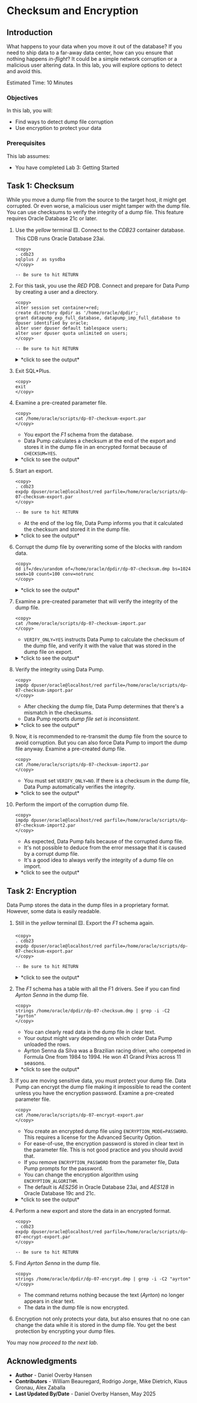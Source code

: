 # Checksum and Encryption

## Introduction

What happens to your data when you move it out of the database? If you need to ship data to a far-away data center, how can you ensure that nothing happens *in-flight*? It could be a simple network corruption or a malicious user altering data. In this lab, you will explore options to detect and avoid this.

Estimated Time: 10 Minutes

### Objectives

In this lab, you will:

* Find ways to detect dump file corruption
* Use encryption to protect your data

### Prerequisites

This lab assumes:

- You have completed Lab 3: Getting Started

## Task 1: Checksum

While you move a dump file from the source to the target host, it might get corrupted. Or even worse, a malicious user might tamper with the dump file. You can use checksums to verify the integrity of a dump file. This feature requires Oracle Database 21c or later.

1. Use the *yellow* terminal 🟨. Connect to the *CDB23* container database. This CDB runs Oracle Database 23ai.

    ```
    <copy>
    . cdb23
    sqlplus / as sysdba
    </copy>

    -- Be sure to hit RETURN
    ```

2. For this task, you use the *RED* PDB. Connect and prepare for Data Pump by creating a user and a directory.

    ```
    <copy>
    alter session set container=red;
    create directory dpdir as '/home/oracle/dpdir';
    grant datapump_exp_full_database, datapump_imp_full_database to dpuser identified by oracle;
    alter user dpuser default tablespace users;
    alter user dpuser quota unlimited on users;
    </copy>

    -- Be sure to hit RETURN
    ```

    <details>
    <summary>*click to see the output*</summary>
    ``` text
    SQL> alter session set container=red;

    Session altered.

    SQL> create directory dpdir as '/home/oracle/dpdir';

    Directory created.

    SQL> grant datapump_exp_full_database, datapump_imp_full_database to dpuser identified by oracle;
    
    User created.
    
    SQL> alter user dpuser default tablespace users;

    User altered.

    SQL> alter user dpuser quota unlimited on users;

    User altered.
    ```
    </details> 

3. Exit SQL*Plus.

    ```
    <copy>
    exit
    </copy>
    ```

4. Examine a pre-created parameter file.

    ```
    <copy>
    cat /home/oracle/scripts/dp-07-checksum-export.par
    </copy>
    ```

    * You export the *F1* schema from the database.
    * Data Pump calculates a checksum at the end of the export and stores it in the dump file in an encrypted format because of `CHECKSUM=YES`. 

    <details>
    <summary>*click to see the output*</summary>
    ``` text
    schemas=F1
    reuse_dumpfiles=yes
    directory=dpdir
    logfile=dp-07-checksum-export.log
    dumpfile=dp-07-checksum.dmp
    metrics=yes
    logtime=all
    checksum=yes
    ```
    </details> 

5. Start an export.

    ```
    <copy>
    . cdb23
    expdp dpuser/oracle@localhost/red parfile=/home/oracle/scripts/dp-07-checksum-export.par
    </copy>

    -- Be sure to hit RETURN
    ```

    * At the end of the log file, Data Pump informs you that it calculated the checksum and stored it in the dump file.

    <details>
    <summary>*click to see the output*</summary>
    ``` text
    Export: Release 23.0.0.0.0 - for Oracle Cloud and Engineered Systems on Tue Apr 29 09:36:53 2025
    Version 23.8.0.25.04
    
    Copyright (c) 1982, 2024, Oracle and/or its affiliates.  All rights reserved.
    
    Connected to: Oracle Database 23ai Enterprise Edition Release 23.0.0.0.0 - for Oracle Cloud and Engineered Systems
    29-APR-25 09:36:57.258: Starting "DPUSER"."SYS_EXPORT_SCHEMA_01":  dpuser/********@localhost/red parfile=/home/oracle/scripts/dp-07-checksum-export.par
    29-APR-25 09:36:57.606: W-1 Startup on instance 1 took 0 seconds
    29-APR-25 09:37:00.287: W-1 Processing object type SCHEMA_EXPORT/TABLE/TABLE_DATA
    29-APR-25 09:37:00.476: W-1 Processing object type SCHEMA_EXPORT/TABLE/INDEX/STATISTICS/INDEX_STATISTICS
    29-APR-25 09:37:00.514: W-1      Completed 22 INDEX_STATISTICS objects in 0 seconds
    29-APR-25 09:37:00.657: W-1 Processing object type SCHEMA_EXPORT/TABLE/STATISTICS/TABLE_STATISTICS
    29-APR-25 09:37:00.665: W-1      Completed 15 TABLE_STATISTICS objects in 0 seconds
    29-APR-25 09:37:05.831: W-1      Completed 1 [internal] STATISTICS objects in 5 seconds
    29-APR-25 09:37:05.907: W-1 Processing object type SCHEMA_EXPORT/USER
    29-APR-25 09:37:05.918: W-1      Completed 1 USER objects in 0 seconds
    29-APR-25 09:37:05.945: W-1 Processing object type SCHEMA_EXPORT/SYSTEM_GRANT
    29-APR-25 09:37:05.950: W-1      Completed 2 SYSTEM_GRANT objects in 0 seconds
    29-APR-25 09:37:06.056: W-1 Processing object type SCHEMA_EXPORT/DEFAULT_ROLE
    29-APR-25 09:37:06.061: W-1      Completed 1 DEFAULT_ROLE objects in 0 seconds
    29-APR-25 09:37:06.098: W-1 Processing object type SCHEMA_EXPORT/TABLESPACE_QUOTA
    29-APR-25 09:37:06.102: W-1      Completed 1 TABLESPACE_QUOTA objects in 0 seconds
    29-APR-25 09:37:06.429: W-1 Processing object type SCHEMA_EXPORT/PRE_SCHEMA/PROCACT_SCHEMA/LOGREP
    29-APR-25 09:37:06.432: W-1      Completed 2 LOGREP objects in 0 seconds
    29-APR-25 09:37:12.099: W-1 Processing object type SCHEMA_EXPORT/TABLE/TABLE
    29-APR-25 09:37:24.656: W-1      Completed 15 TABLE objects in 14 seconds
    29-APR-25 09:37:27.608: W-1 Processing object type SCHEMA_EXPORT/TABLE/INDEX/INDEX
    29-APR-25 09:37:27.613: W-1      Completed 1 INDEX objects in 1 seconds
    29-APR-25 09:37:29.240: W-1 Processing object type SCHEMA_EXPORT/TABLE/CONSTRAINT/CONSTRAINT
    29-APR-25 09:37:29.251: W-1      Completed 22 CONSTRAINT objects in 2 seconds
    29-APR-25 09:37:36.590: W-1 . . exported "F1"."STATTAB"                               34.2 KB     154 rows in 0 seconds using direct_path
    29-APR-25 09:37:36.621: W-1 . . exported "F1"."F1_CIRCUITS"                           17.6 KB      77 rows in 0 seconds using direct_path
    29-APR-25 09:37:36.655: W-1 . . exported "F1"."F1_CONSTRUCTORRESULTS"                225.4 KB   12465 rows in 0 seconds using direct_path
    29-APR-25 09:37:36.686: W-1 . . exported "F1"."F1_CONSTRUCTORS"                       23.1 KB     212 rows in 0 seconds using direct_path
    29-APR-25 09:37:36.721: W-1 . . exported "F1"."F1_CONSTRUCTORSTANDINGS"              344.3 KB   13231 rows in 0 seconds using direct_path
    29-APR-25 09:37:36.754: W-1 . . exported "F1"."F1_DRIVERS"                            88.1 KB     859 rows in 0 seconds using direct_path
    29-APR-25 09:37:36.798: W-1 . . exported "F1"."F1_DRIVERSTANDINGS"                   916.4 KB   34511 rows in 0 seconds using direct_path
    29-APR-25 09:37:36.941: W-1 . . exported "F1"."F1_LAPTIMES"                             17 MB  571047 rows in 0 seconds using direct_path
    29-APR-25 09:37:36.979: W-1 . . exported "F1"."F1_PITSTOPS"                            417 KB   10793 rows in 0 seconds using direct_path
    29-APR-25 09:37:37.015: W-1 . . exported "F1"."F1_QUALIFYING"                        419.2 KB   10174 rows in 1 seconds using direct_path
    29-APR-25 09:37:37.049: W-1 . . exported "F1"."F1_RACES"                             131.9 KB    1125 rows in 0 seconds using direct_path
    29-APR-25 09:37:37.094: W-1 . . exported "F1"."F1_RESULTS"                             1.4 MB   26439 rows in 0 seconds using direct_path
    29-APR-25 09:37:37.125: W-1 . . exported "F1"."F1_SEASONS"                            10.1 KB      75 rows in 0 seconds using direct_path
    29-APR-25 09:37:37.158: W-1 . . exported "F1"."F1_SPRINTRESULTS"                      30.3 KB     280 rows in 0 seconds using direct_path
    29-APR-25 09:37:37.188: W-1 . . exported "F1"."F1_STATUS"                              7.9 KB     139 rows in 0 seconds using direct_path
    29-APR-25 09:37:38.303: W-1      Completed 15 SCHEMA_EXPORT/TABLE/TABLE_DATA objects in 1 seconds
    29-APR-25 09:37:38.587: W-1 Master table "DPUSER"."SYS_EXPORT_SCHEMA_01" successfully loaded/unloaded
    29-APR-25 09:37:38.603: Generating checksums for dump file set
    29-APR-25 09:37:38.677: ******************************************************************************
    29-APR-25 09:37:38.678: Dump file set for DPUSER.SYS_EXPORT_SCHEMA_01 is:
    29-APR-25 09:37:38.678:   /home/oracle/dpdir/dp-07-checksum.dmp
    29-APR-25 09:37:38.685: Job "DPUSER"."SYS_EXPORT_SCHEMA_01" successfully completed at Tue Apr 29 09:37:38 2025 elapsed 0 00:00:44
    ```
    </details>     

6. Corrupt the dump file by overwriting some of the blocks with random data.

    ```
    <copy>
    dd if=/dev/urandom of=/home/oracle/dpdir/dp-07-checksum.dmp bs=1024 seek=10 count=100 conv=notrunc
    </copy>
    ```

    <details>
    <summary>*click to see the output*</summary>
    ``` text
    100+0 records in
    100+0 records out
    102400 bytes (102 kB, 100 KiB) copied, 0.000711524 s, 144 MB/s
    ```
    </details>

7. Examine a pre-created parameter that will verify the integrity of the dump file.

    ```
    <copy>
    cat /home/oracle/scripts/dp-07-checksum-import.par
    </copy>
    ```

    * `VERIFY_ONLY=YES` instructs Data Pump to calculate the checksum of the dump file, and verify it with the value that was stored in the dump file on export.

    <details>
    <summary>*click to see the output*</summary>
    ``` text
    directory=dpdir
    logfile=dp-07-checksum-import.log
    dumpfile=dp-07-checksum.dmp
    metrics=yes
    logtime=all
    remap_schema=F1:LAB7CHECKSUM
    verify_only=yes
    ```
    </details> 

8. Verify the integrity using Data Pump.

    ```
    <copy>
    impdp dpuser/oracle@localhost/red parfile=/home/oracle/scripts/dp-07-checksum-import.par
    </copy>
    ```

    * After checking the dump file, Data Pump determines that there's a mismatch in the checksums.
    * Data Pump reports *dump file set is inconsistent*.

    <details>
    <summary>*click to see the output*</summary>
    ``` text
    Import: Release 23.0.0.0.0 - for Oracle Cloud and Engineered Systems on Tue Apr 29 09:42:19 2025
    Version 23.8.0.25.04
    
    Copyright (c) 1982, 2024, Oracle and/or its affiliates.  All rights reserved.
    
    Connected to: Oracle Database 23ai Enterprise Edition Release 23.0.0.0.0 - for Oracle Cloud and Engineered Systems
    29-APR-25 09:42:21.369: W-1 Startup on instance 1 took 0 seconds
    29-APR-25 09:42:21.372: Verifying dump file checksums
    29-APR-25 09:42:21.871: W-1 Master table "DPUSER"."SYS_IMPORT_FULL_01" successfully loaded/unloaded
    29-APR-25 09:42:22.107: dump file set is complete
    29-APR-25 09:42:22.111: ORA-39412: file checksum error in dump file "/home/oracle/dpdir/dp-07-checksum.dmp"
    
    29-APR-25 09:42:22.112: dump file set is inconsistent
    29-APR-25 09:42:22.123: Job "DPUSER"."SYS_IMPORT_FULL_01" completed with 1 error(s) at Tue Apr 29 09:42:22 2025 elapsed 0 00:00:01
    ```
    </details> 

9. Now, it is recommended to re-transmit the dump file from the source to avoid corruption. But you can also force Data Pump to import the dump file anyway. Examine a pre-created dump file.

    ```
    <copy>
    cat /home/oracle/scripts/dp-07-checksum-import2.par
    </copy>
    ```

    * You must set `VERIFY_ONLY=NO`. If there is a checksum in the dump file, Data Pump automatically verifies the integrity.
    
    <details>
    <summary>*click to see the output*</summary>
    ``` text
    directory=dpdir
    logfile=dp-07-checksum-import.log
    dumpfile=dp-07-checksum.dmp
    metrics=yes
    logtime=all
    remap_schema=F1:LAB7CHECKSUM
    verify_checksum=no
    ```
    </details> 

10. Perform the import of the corruption dump file.

    ```
    <copy>
    impdp dpuser/oracle@localhost/red parfile=/home/oracle/scripts/dp-07-checksum-import2.par
    </copy>
    ```

    * As expected, Data Pump fails because of the corrupted dump file.
    * It's not possible to deduce from the error message that it is caused by a corrupt dump file. 
    * It's a good idea to always verify the integrity of a dump file on import.

    <details>
    <summary>*click to see the output*</summary>
    ``` text
    Import: Release 23.0.0.0.0 - for Oracle Cloud and Engineered Systems on Tue Apr 29 09:44:19 2025
    Version 23.8.0.25.04
    
    Copyright (c) 1982, 2024, Oracle and/or its affiliates.  All rights reserved.
    
    Connected to: Oracle Database 23ai Enterprise Edition Release 23.0.0.0.0 - for Oracle Cloud and Engineered Systems
    
    29-APR-25 09:44:21.070: W-1 Startup on instance 1 took 1 seconds
    29-APR-25 09:44:21.073: Warning: dump file checksum verification is disabled
    29-APR-25 09:44:21.316: W-1 Master table "DPUSER"."SYS_IMPORT_FULL_01" successfully loaded/unloaded
    29-APR-25 09:44:21.615: Starting "DPUSER"."SYS_IMPORT_FULL_01":  dpuser/********@localhost/red parfile=/home/oracle/scripts/dp-07-checksum-import2.par
    29-APR-25 09:44:21.664: W-1 Processing object type SCHEMA_EXPORT/USER
    29-APR-25 09:44:21.714: ORA-39126: Worker unexpected fatal error in KUPW$WORKER.LOAD_METADATA [TABLE_DATA:"DPUSER"."SYS_IMPORT_FULL_01"]
    SELECT process_order, flags, xml_clob, NVL(dump_fileid, :1), NVL(dump_position, :2), dump_length, dump_allocation, NVL(value_n, 0), grantor, object_row, object_schema,     object_long_name, partition_name, subpartition_name, processing_status, processing_state, base_object_type, base_object_schema, orig_base_object_schema, base_object_name,     orig_base_object_name, base_process_order, parent_process_order, property, size_estimate, in_progress, original_object_schema, original_object_name, creation_level, object_path_seqno,     object_type, object_type_path, object_int_oid, metadata_io,option_tag FROM "DPUSER"."SYS_IMPORT_FULL_01" WHERE  process_order between :3 AND :4 AND duplicate = 0 AND processing_state     NOT IN (:5, :6, :7) ORDER BY process_order
    ORA-39183: internal error 0 occurred during decompression phase 2
    
    29-APR-25 09:44:21.714: ORA-06512: at "SYS.DBMS_SYS_ERROR", line 150
    ORA-06512: at "SYS.KUPW$WORKER", line 13998
    ORA-06512: at "SYS.DBMS_SYS_ERROR", line 150
    ORA-06512: at "SYS.KUPW$WORKER", line 6153
    ORA-06512: at "SYS.KUPF$FILE", line 9098
    ORA-06512: at "SYS.KUPF$FILE_INT", line 1117
    ORA-06512: at "SYS.KUPF$FILE", line 9085
    ORA-06512: at "SYS.KUPW$WORKER", line 5874
    
    (output truncated)
    
    29-APR-25 09:44:22.161: KUPW:09:44:22.154: 2: In procedure WRITE_ERROR_INFORMATION with ORA-39126: Worker unexpected fatal error in KUPW$WORKER.LOAD_METADATA [SELECT process_order,     flags, xml_clob, NVL(dump_fileid, :1), NVL(dump_position, :2), dump_length, dump_allocation, NVL(value_n, 0), grantor, object_row, object_schema, object_long_name, partition_name,     subpartition_name, processing_status, processing_state, base_object_type, base_object_schema, orig_base_object_schema, base_object_name, orig_base_object_name, base_process_order,     parent_process_order, property, size_estimate, in_progress, original_object_schema, original_object_name, creation_level, object_path_seqno, object_type, object_type_path,     object_int_oid, metadata_io,option_tag FROM "DPUSER"."SYS_IMPORT_FULL_01" WHERE  process_order between :3 AND :4 AND duplicate = 0 AND processing_state NOT IN (:5, :6, :7) ORDER BY     process_order]
    ORA-06512: at "SYS.DBMS_SYS_ERROR", line 140
    ORA-39183: internal error 0 occurred during decompression phase 2
    ORA-06512: at "SYS.KUPW$W
    29-APR-25 09:44:22.161: ORKER", line 6153
    ORA-06512: at "SYS.KUPF$FILE", line 9098
    ORA-06512: at "SYS.KUPF$FILE_INT", line 1117
    ORA-06512: at "SYS.KUPF$FILE", line 9085
    ORA-06512: at "SYS.KUPW$WORKER", line 5874
    
    29-APR-25 09:44:22.161: KUPW:09:44:22.154: 2: In procedure SEND_MSG. Fatal=0
    29-APR-25 09:44:22.161: --------------- End of Oracle Data Pump Trace Queue Dump ------------
    29-APR-25 09:44:22.168: Job "DPUSER"."SYS_IMPORT_FULL_01" stopped due to fatal error at Tue Apr 29 09:44:22 2025 elapsed 0 00:00:02
    ```
    </details>

## Task 2: Encryption

Data Pump stores the data in the dump files in a proprietary format. However, some data is easily readable.

1. Still in the *yellow* terminal 🟨. Export the *F1* schema again.

    ```
    <copy>
    . cdb23
    expdp dpuser/oracle@localhost/red parfile=/home/oracle/scripts/dp-07-checksum-export.par
    </copy>

    -- Be sure to hit RETURN
    ```

    <details>
    <summary>*click to see the output*</summary>
    ``` text
    Export: Release 23.0.0.0.0 - for Oracle Cloud and Engineered Systems on Tue Apr 29 09:36:53 2025
    Version 23.8.0.25.04
    
    Copyright (c) 1982, 2024, Oracle and/or its affiliates.  All rights reserved.
    
    Connected to: Oracle Database 23ai Enterprise Edition Release 23.0.0.0.0 - for Oracle Cloud and Engineered Systems
    29-APR-25 09:36:57.258: Starting "DPUSER"."SYS_EXPORT_SCHEMA_01":  dpuser/********@localhost/red parfile=/home/oracle/scripts/dp-07-checksum-export.par
    29-APR-25 09:36:57.606: W-1 Startup on instance 1 took 0 seconds
    29-APR-25 09:37:00.287: W-1 Processing object type SCHEMA_EXPORT/TABLE/TABLE_DATA
    29-APR-25 09:37:00.476: W-1 Processing object type SCHEMA_EXPORT/TABLE/INDEX/STATISTICS/INDEX_STATISTICS
    29-APR-25 09:37:00.514: W-1      Completed 22 INDEX_STATISTICS objects in 0 seconds
    29-APR-25 09:37:00.657: W-1 Processing object type SCHEMA_EXPORT/TABLE/STATISTICS/TABLE_STATISTICS
    29-APR-25 09:37:00.665: W-1      Completed 15 TABLE_STATISTICS objects in 0 seconds
    29-APR-25 09:37:05.831: W-1      Completed 1 [internal] STATISTICS objects in 5 seconds
    29-APR-25 09:37:05.907: W-1 Processing object type SCHEMA_EXPORT/USER
    29-APR-25 09:37:05.918: W-1      Completed 1 USER objects in 0 seconds
    29-APR-25 09:37:05.945: W-1 Processing object type SCHEMA_EXPORT/SYSTEM_GRANT
    29-APR-25 09:37:05.950: W-1      Completed 2 SYSTEM_GRANT objects in 0 seconds
    29-APR-25 09:37:06.056: W-1 Processing object type SCHEMA_EXPORT/DEFAULT_ROLE
    29-APR-25 09:37:06.061: W-1      Completed 1 DEFAULT_ROLE objects in 0 seconds
    29-APR-25 09:37:06.098: W-1 Processing object type SCHEMA_EXPORT/TABLESPACE_QUOTA
    29-APR-25 09:37:06.102: W-1      Completed 1 TABLESPACE_QUOTA objects in 0 seconds
    29-APR-25 09:37:06.429: W-1 Processing object type SCHEMA_EXPORT/PRE_SCHEMA/PROCACT_SCHEMA/LOGREP
    29-APR-25 09:37:06.432: W-1      Completed 2 LOGREP objects in 0 seconds
    29-APR-25 09:37:12.099: W-1 Processing object type SCHEMA_EXPORT/TABLE/TABLE
    29-APR-25 09:37:24.656: W-1      Completed 15 TABLE objects in 14 seconds
    29-APR-25 09:37:27.608: W-1 Processing object type SCHEMA_EXPORT/TABLE/INDEX/INDEX
    29-APR-25 09:37:27.613: W-1      Completed 1 INDEX objects in 1 seconds
    29-APR-25 09:37:29.240: W-1 Processing object type SCHEMA_EXPORT/TABLE/CONSTRAINT/CONSTRAINT
    29-APR-25 09:37:29.251: W-1      Completed 22 CONSTRAINT objects in 2 seconds
    29-APR-25 09:37:36.590: W-1 . . exported "F1"."STATTAB"                               34.2 KB     154 rows in 0 seconds using direct_path
    29-APR-25 09:37:36.621: W-1 . . exported "F1"."F1_CIRCUITS"                           17.6 KB      77 rows in 0 seconds using direct_path
    29-APR-25 09:37:36.655: W-1 . . exported "F1"."F1_CONSTRUCTORRESULTS"                225.4 KB   12465 rows in 0 seconds using direct_path
    29-APR-25 09:37:36.686: W-1 . . exported "F1"."F1_CONSTRUCTORS"                       23.1 KB     212 rows in 0 seconds using direct_path
    29-APR-25 09:37:36.721: W-1 . . exported "F1"."F1_CONSTRUCTORSTANDINGS"              344.3 KB   13231 rows in 0 seconds using direct_path
    29-APR-25 09:37:36.754: W-1 . . exported "F1"."F1_DRIVERS"                            88.1 KB     859 rows in 0 seconds using direct_path
    29-APR-25 09:37:36.798: W-1 . . exported "F1"."F1_DRIVERSTANDINGS"                   916.4 KB   34511 rows in 0 seconds using direct_path
    29-APR-25 09:37:36.941: W-1 . . exported "F1"."F1_LAPTIMES"                             17 MB  571047 rows in 0 seconds using direct_path
    29-APR-25 09:37:36.979: W-1 . . exported "F1"."F1_PITSTOPS"                            417 KB   10793 rows in 0 seconds using direct_path
    29-APR-25 09:37:37.015: W-1 . . exported "F1"."F1_QUALIFYING"                        419.2 KB   10174 rows in 1 seconds using direct_path
    29-APR-25 09:37:37.049: W-1 . . exported "F1"."F1_RACES"                             131.9 KB    1125 rows in 0 seconds using direct_path
    29-APR-25 09:37:37.094: W-1 . . exported "F1"."F1_RESULTS"                             1.4 MB   26439 rows in 0 seconds using direct_path
    29-APR-25 09:37:37.125: W-1 . . exported "F1"."F1_SEASONS"                            10.1 KB      75 rows in 0 seconds using direct_path
    29-APR-25 09:37:37.158: W-1 . . exported "F1"."F1_SPRINTRESULTS"                      30.3 KB     280 rows in 0 seconds using direct_path
    29-APR-25 09:37:37.188: W-1 . . exported "F1"."F1_STATUS"                              7.9 KB     139 rows in 0 seconds using direct_path
    29-APR-25 09:37:38.303: W-1      Completed 15 SCHEMA_EXPORT/TABLE/TABLE_DATA objects in 1 seconds
    29-APR-25 09:37:38.587: W-1 Master table "DPUSER"."SYS_EXPORT_SCHEMA_01" successfully loaded/unloaded
    29-APR-25 09:37:38.603: Generating checksums for dump file set
    29-APR-25 09:37:38.677: ******************************************************************************
    29-APR-25 09:37:38.678: Dump file set for DPUSER.SYS_EXPORT_SCHEMA_01 is:
    29-APR-25 09:37:38.678:   /home/oracle/dpdir/dp-07-checksum.dmp
    29-APR-25 09:37:38.685: Job "DPUSER"."SYS_EXPORT_SCHEMA_01" successfully completed at Tue Apr 29 09:37:38 2025 elapsed 0 00:00:44
    ```
    </details>     

2. The *F1* schema has a table with all the F1 drivers. See if you can find *Ayrton Senna* in the dump file.

    ```
    <copy>
    strings /home/oracle/dpdir/dp-07-checksum.dmp | grep -i -C2 "ayrton"
    </copy>
    ```

    * You can clearly read data in the dump file in clear text.
    * Your output might vary depending on which order Data Pump unloaded the rows.
    * Ayrton Senna da Silva was a Brazilian racing driver, who competed in Formula One from 1984 to 1994. He won 41 Grand Prixs across 11 seasons.

    <details>
    <summary>*click to see the output*</summary>
    ``` text
    Australian*http://en.wikipedia.org/wiki/David_Brabham<
    senna
    Ayrton
    Sennaf
    	Brazilian)http://en.wikipedia.org/wiki/Ayrton_Senna<
    bernard
    Bernard    
    ```
    </details>

3. If you are moving sensitive data, you must protect your dump file. Data Pump can encrypt the dump file making it impossible to read the content unless you have the encryption password. Examine a pre-created parameter file.

    ```
    <copy>
    cat /home/oracle/scripts/dp-07-encrypt-export.par
    </copy>
    ```

    * You create an encrypted dump file using `ENCRYPTION_MODE=PASSWORD`. This requires a license for the Advanced Security Option.
    * For ease-of-use, the encryption password is stored in clear text in the parameter file. This is not good practice and you should avoid that.
    * If you remove `ENCRYPTION_PASSWORD` from the parameter file, Data Pump prompts for the password.
    * You can change the encryption algorithm using `ENCRYPTION_ALGORITHM`. 
    * The default is *AES256* in Oracle Database 23ai, and *AES128* in Oracle Database 19c and 21c.

    <details>
    <summary>*click to see the output*</summary>
    ``` text
    schemas=F1
    reuse_dumpfiles=yes
    directory=dpdir
    logfile=dp-07-encrypt-export.log
    dumpfile=dp-07-encrypt.dmp
    metrics=yes
    logtime=all
    encryption_mode=password
    encryption_password=Jdzn!LmKcQq3rq3rX6Eu  
    ```
    </details>    

4. Perform a new export and store the data in an encrypted format.

    ```
    <copy>
    . cdb23
    expdp dpuser/oracle@localhost/red parfile=/home/oracle/scripts/dp-07-encrypt-export.par
    </copy>

    -- Be sure to hit RETURN
    ```

5. Find *Ayrton Senna* in the dump file. 

    ```
    <copy>
    strings /home/oracle/dpdir/dp-07-encrypt.dmp | grep -i -C2 "ayrton"
    </copy>
    ```

    * The command returns nothing because the text (*Ayrton*) no longer appears in clear text.
    * The data in the dump file is now encrypted.

6. Encryption not only protects your data, but also ensures that no one can change the data while it is stored in the dump file. You get the best protection by encrypting your dump files. 

You may now *proceed to the next lab*.

## Acknowledgments

* **Author** - Daniel Overby Hansen
* **Contributors** - William Beauregard, Rodrigo Jorge, Mike Dietrich, Klaus Gronau, Alex Zaballa
* **Last Updated By/Date** - Daniel Overby Hansen, May 2025